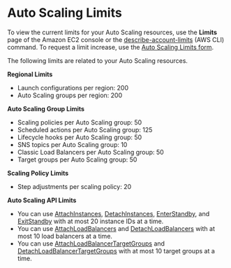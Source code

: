# Auto Scaling Limits<a name="as-account-limits"></a>

To view the current limits for your Auto Scaling resources, use the **Limits** page of the Amazon EC2 console or the [describe\-account\-limits](http://docs.aws.amazon.com/cli/latest/reference/autoscaling/describe-account-limits.html) \(AWS CLI\) command\. To request a limit increase, use the [Auto Scaling Limits form](https://console.aws.amazon.com/support/home#/case/create?issueType=service-limit-increase&limitType=service-code-auto-scaling)\.

The following limits are related to your Auto Scaling resources\.

**Regional Limits**
+ Launch configurations per region: 200
+ Auto Scaling groups per region: 200

**Auto Scaling Group Limits**
+ Scaling policies per Auto Scaling group: 50
+ Scheduled actions per Auto Scaling group: 125
+ Lifecycle hooks per Auto Scaling group: 50
+ SNS topics per Auto Scaling group: 10
+ Classic Load Balancers per Auto Scaling group: 50
+ Target groups per Auto Scaling group: 50

**Scaling Policy Limits**
+ Step adjustments per scaling policy: 20

**Auto Scaling API Limits**
+ You can use [AttachInstances](http://docs.aws.amazon.com/autoscaling/ec2/APIReference/API_AttachInstances.html), [DetachInstances](http://docs.aws.amazon.com/autoscaling/ec2/APIReference/API_DetachInstances.html), [EnterStandby](http://docs.aws.amazon.com/autoscaling/ec2/APIReference/API_EnterStandby.html), and [ExitStandby](http://docs.aws.amazon.com/autoscaling/ec2/APIReference/API_ExitStandby.html) with at most 20 instance IDs at a time\.
+ You can use [AttachLoadBalancers](http://docs.aws.amazon.com/autoscaling/ec2/APIReference/API_AttachLoadBalancers.html) and [DetachLoadBalancers](http://docs.aws.amazon.com/autoscaling/ec2/APIReference/API_DetachLoadBalancers.html) with at most 10 load balancers at a time\.
+ You can use [AttachLoadBalancerTargetGroups](http://docs.aws.amazon.com/autoscaling/ec2/APIReference/API_AttachLoadBalancerTargetGroups.html) and [DetachLoadBalancerTargetGroups](http://docs.aws.amazon.com/autoscaling/ec2/APIReference/API_DetachLoadBalancerTargetGroups.html) with at most 10 target groups at a time\.